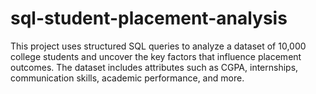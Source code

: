 # sql-student-placement-analysis
This project uses structured SQL queries to analyze a dataset of 10,000 college students and uncover the key factors that influence placement outcomes. The dataset includes attributes such as CGPA, internships, communication skills, academic performance, and more.
